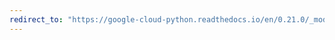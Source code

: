 ```yaml
---
redirect_to: "https://google-cloud-python.readthedocs.io/en/0.21.0/_modules/google/cloud/datastore/key.html"
---
```

